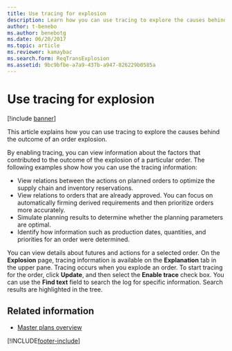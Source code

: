 ```yaml
---
title: Use tracing for explosion
description: Learn how you can use tracing to explore the causes behind the outcome of an order explosion, including outlines on various examples.
author: t-benebo
ms.author: benebotg
ms.date: 06/20/2017
ms.topic: article
ms.reviewer: kamaybac
ms.search.form: ReqTransExplosion
ms.assetid: 9bc9bfbe-a7a9-437b-a947-826229b0585a
---
```


# Use tracing for explosion

[!include [banner](../includes/banner.md)]

This article explains how you can use tracing to explore the causes behind the outcome of an order explosion.

By enabling tracing, you can view information about the factors that contributed to the outcome of the explosion of a particular order. The following examples show how you can use the tracing information:

-   View relations between the actions on planned orders to optimize the supply chain and inventory reservations.
-   View relations to orders that are already approved. You can focus on automatically firming derived requirements and then prioritize orders more accurately.
-   Simulate planning results to determine whether the planning parameters are optimal.
-   Identify how information such as production dates, quantities, and priorities for an order were determined.

You can view details about futures and actions for a selected order. On the **Explosion** page, tracing information is available on the **Explanation** tab in the upper pane. Tracing occurs when you explode an order. To start tracing for the order, click **Update**, and then select the **Enable trace** check box. You can use the **Find text** field to search the log for specific information. Search results are highlighted in the tree.

## Related information

- [Master plans overview](master-plans.md)





[!INCLUDE[footer-include](../../includes/footer-banner.md)]